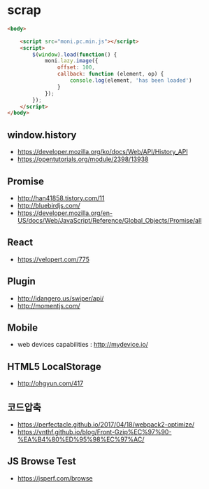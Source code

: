 scrap
========================
```html
<body>

	<script src="moni.pc.min.js"></script>
	<script>
		$(window).load(function() {
			moni.lazy.image({
				offset: 100,
				callback: function (element, op) {
					console.log(element, 'has been loaded')
				}
			});
		});
	</script>
</body>
```

window.history
---------------
* https://developer.mozilla.org/ko/docs/Web/API/History_API
* https://opentutorials.org/module/2398/13938

Promise
---------------
* http://han41858.tistory.com/11
* http://bluebirdjs.com/
* https://developer.mozilla.org/en-US/docs/Web/JavaScript/Reference/Global_Objects/Promise/all

React
---------------
* https://velopert.com/775

Plugin
---------------
* http://idangero.us/swiper/api/
* http://momentjs.com/

Mobile
---------------
* web devices capabilities : http://mydevice.io/

HTML5 LocalStorage
---------------
* http://ohgyun.com/417

코드압축
---------------
* https://perfectacle.github.io/2017/04/18/webpack2-optimize/
* https://vnthf.github.io/blog/Front-Gzip%EC%97%90-%EA%B4%80%ED%95%98%EC%97%AC/

JS Browse Test
---------------
* https://jsperf.com/browse
